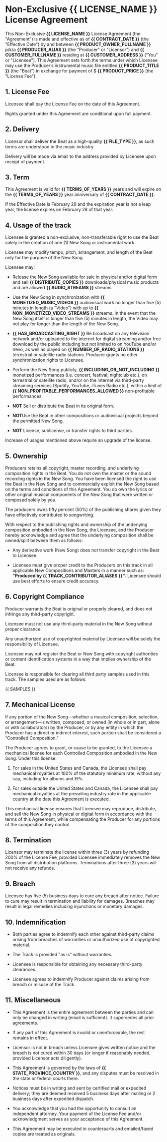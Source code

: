 # Non-Exclusive **{{ LICENSE_NAME }}** License Agreement

This Non-Exclusive **{{ LICENSE_NAME }}** License Agreement (the "Agreement") is made and effective as of **{{ CONTRACT_DATE }}** (the "Effective Date") by and between **{{ PRODUCT_OWNER_FULLNAME }}** p/k/a **{{ PRODUCER_ALIAS }}** (the "Producer" or "Licensor") and **{{ CUSTOMER_FULLNAME }}** residing at **{{ CUSTOMER_ADDRESS }}** ("You" or "Licensee"). This Agreement sets forth the terms under which Licensee may use the Producer’s instrumental music file entitled **{{ PRODUCT_TITLE }}** (the "Beat") in exchange for payment of $ **{{ PRODUCT_PRICE }}** (the "License Fee").

## 1. License Fee

Licensee shall pay the License Fee on the date of this Agreement.

Rights granted under this Agreement are conditional upon full payment.

## 2. Delivery

Licensor shall deliver the Beat as a high-quality **{{ FILE_TYPE }}**, as such terms are understood in the music industry.

Delivery will be made via email to the address provided by Licensee upon receipt of payment.

## 3. Term

This Agreement is valid for **{{ TERMS_OF_YEARS }}** years and will expire on the **{{ TERMS_OF_YEARS }}** year anniversary of **{{ CONTRACT_DATE }}**.

If the Effective Date is February 29 and the expiration year is not a leap year, the license expires on February 28 of that year.

## 4. Usage of the track

Licensee is granted a non-exclusive, non-transferable right to use the Beat solely in the creation of one (1) New Song or instrumental work.

Licensee may modify tempo, pitch, arrangement, and length of the Beat only for the purpose of the New Song.

Licensee may:

- Release the New Song available for sale in physical and/or digital form and sell **{{ DISTRIBUTE_COPIES }}** downloads/physical music products and are allowed **{{ AUDIO_STREAMS }}** streams.

- Use the New Song in synchronization with **{{ MONETIZED_MUSIC_VIDEOS }}** audiovisual work no longer than five (5) minutes in length (a "Video") with up to **{{ NON_MONETIZED_VIDEO_STREAMS }}** streams. In the event that the New Song itself is longer than five (5) minutes in length, the Video may not play for longer than the length of the New Song.

- **{{ HAS_BROADCASTING_RIGHT }}** Be broadcast on any television network and/or uploaded to the internet for digital streaming and/or free download by the public including but not limited to on YouTube and/or Vevo, as well as played on **{{ NUMBER_OF_RADIO_STATIONS }}** terrestrial or satellite radio stations. Producer grants no other synchronization rights to Licensee.

- Perform the New Song publicly, **{{ INCLUDING_OR_NOT_INCLUDING }}** monetized performances (i.e. concert, festival, nightclub etc.), on terrestrial or satellite radio, and/or on the internet via third-party streaming services (Spotify, YouTube, iTunes Radio etc.), within a limit of **{{ NON_PROFITABLE_PERFORMANCES_ALLOWED }}** non-profitable performances.

- **NOT** Sell or distribute the Beat in its original form.

- **NOT**Use the Beat in other compositions or audiovisual projects beyond the permitted New Song.

- **NOT** License, sublicense, or transfer rights to third parties.

Increase of usages mentioned above require an upgrade of the license.

## 5. Ownership

Producers retains all copyright, master recording, and underlying composition rights in the Beat. You do not own the master or the sound recording rights in the New Song. You have been licensed the right to use the Beat in the New Song and to commercially exploit the New Song based on the terms and conditions of this Agreement. You do own the lyrics or other original musical components of the New Song that were written or composed solely by you.

The producers owns fifty percent (50%) of the publishing shares given they have effectively contributed to songwriting.

With respect to the publishing rights and ownership of the underlying composition embodied in the New Song, the Licensee, and the Producer hereby acknowledge and agree that the underlying composition shall be owned/split between them as follows:

- Any derivative work (New Song) does not transfer copyright in the Beat to Licensee.

- Licensee must give proper credit to the Producers on this track in all applicable New Compositions and Masters in a manner such as: **"Produced by {{ TRACK_CONTRIBUTOR_ALIASES }}"**. Licensee should use best efforts to ensure credit accuracy.

## 6. Copyright Compliance

Producer warrants the Beat is original or properly cleared, and does not infringe any third-party copyright.

Licensee must not use any third-party material in the New Song without proper clearance.

Any unauthorized use of copyrighted material by Licensee will be solely the responsibility of Licensee.

Licensee may not register the Beat or New Song with copyright authorities or content identification systems in a way that implies ownership of the Beat.

Licensee is responsible for clearing all third party samples used in this track. The samples used are as follows:

<!-- Dynamically construct this chunk as a string in rb -->
{{ SAMPLES }}

## 7. Mechanical License

If any portion of the New Song—whether a musical composition, selection, or arrangement—is written, composed, or owned (in whole or in part, alone or with collaborators) by the Producer, or by any entity in which the Producer has a direct or indirect interest, such portion shall be considered a “Controlled Composition.”

The Producer agrees to grant, or cause to be granted, to the Licensee a mechanical license for each Controlled Composition embodied in the New Song. Under this license:

1. For sales in the United States and Canada, the Licensee shall pay mechanical royalties at 100% of the statutory minimum rate, without any cap, including for albums and EPs.

2. For sales outside the United States and Canada, the Licensee shall pay mechanical royalties at the prevailing industry rate in the applicable country at the date this Agreement is executed.

This mechanical license ensures that Licensee may reproduce, distribute, and sell the New Song in physical or digital form in accordance with the terms of this Agreement, while compensating the Producer for any portions of the composition they control.

## 8. Termination

Licensor may terminate the license within three (3) years by refunding 200% of the License Fee, provided Licensee immediately removes the New Song from all distribution platforms. Terminations after three (3) years will not receive any refunds.

## 9. Breach

Licensee has five (5) business days to cure any breach after notice. Failure to cure may result in termination and liability for damages. Breaches may result in legal remedies including injunctions or monetary damages.

## 10. Indemnification

- Both parties agree to indemnify each other against third-party claims arising from breaches of warranties or unauthorized use of copyrighted material.

- The Track is provided "as is" without warranties.

- Licensee is responsible for obtaining any necessary third-party clearances.

- Licensee agrees to indemnify Producer against claims arising from breach or misuse of the Track.

## 11. Miscellaneous

- This Agreement is the entire agreement between the parties and can only be changed in writing (email is sufficient). It supersedes all prior agreements.

- If any part of this Agreement is invalid or unenforceable, the rest remains in effect.

- Licensor is not in breach unless Licensee gives written notice and the breach is not cured within 30 days (or longer if reasonably needed, provided Licensor acts diligently).

- This Agreement is governed by the laws of **{{ STATE_PROVINCE_COUNTRY }}**, and any disputes must be resolved in the state or federal courts there.

- Notices must be in writing and sent by certified mail or expedited delivery; they are deemed received 5 business days after mailing or 2 business days after expedited dispatch.

- You acknowledge that you had the opportunity to consult an independent attorney. Your payment of the License Fee and/or acknowledgment serves as your acceptance of this Agreement.

- This Agreement may be executed in counterparts and emailed/faxed copies are treated as originals.
